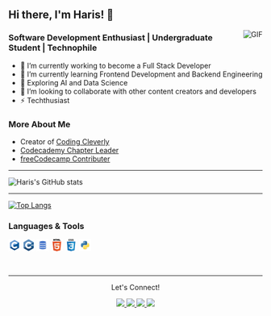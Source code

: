 ## Hi there, I'm Haris! 👋

<img align="right" alt="GIF" src="https://media2.giphy.com/media/qgQUggAC3Pfv687qPC/giphy.gif?cid=790b761173bd9a068d6f4ccb3d73276ea24c7b4c9cb54760&rid=giphy.gif&ct=g" />

### Software Development Enthusiast | Undergraduate Student | Technophile
<!-- **haris-bit/haris-bit** is a ✨ _special_ ✨ repository because its `README.md` (this file) appears on your GitHub profile. -->
<!-- Here are some ideas to get you started: -->

- 🔭 I’m currently working to become a Full Stack Developer
- 🌱 I’m currently learning Frontend Development and Backend Engineering
- 🤔 Exploring AI and Data Science
- 👯 I’m looking to collaborate with other content creators and developers
- ⚡ Techthusiast

### More About Me
- Creator of [Coding Cleverly](https://www.youtube.com/c/CodingCleverly)
- [Codecademy Chapter Leader](https://community.codecademy.com/coding-cleverly/)
- [freeCodecamp Contributer](https://www.freecodecamp.org/news/understanding-sorting-algorithms/)

---

![Haris's GitHub stats](https://github-readme-stats.vercel.app/api?username=haris-bit&show_icons=true&theme=dark)

---

[![Top Langs](https://github-readme-stats.vercel.app/api/top-langs/?username=haris-bit)](https://github.com/haris-bit/github-readme-stats)


### Languages & Tools

<code><img width=24px src="https://raw.githubusercontent.com/github/explore/80688e429a7d4ef2fca1e82350fe8e3517d3494d/topics/c/c.png"></code>
<code><img width=24px src="https://raw.githubusercontent.com/github/explore/80688e429a7d4ef2fca1e82350fe8e3517d3494d/topics/cpp/cpp.png"></code>
<code><img width=24px src="https://raw.githubusercontent.com/github/explore/80688e429a7d4ef2fca1e82350fe8e3517d3494d/topics/sql/sql.png"></code>
<code><img width=24px src="https://raw.githubusercontent.com/github/explore/80688e429a7d4ef2fca1e82350fe8e3517d3494d/topics/html/html.png"></code>
<code><img width=24px src="https://raw.githubusercontent.com/github/explore/80688e429a7d4ef2fca1e82350fe8e3517d3494d/topics/css/css.png"></code>
<code><img width=24px src="https://raw.githubusercontent.com/github/explore/80688e429a7d4ef2fca1e82350fe8e3517d3494d/topics/python/python.png"></code>

<br>



---

<div align="center">
<p align="center">Let's Connect!</p>
<a href="https://www.twitter.com/HarisIftikhar_/">
    <img src="https://img.shields.io/badge/Twitter-1DA1F2?style=for-the-badge&logo=twitter&logoColor=white" />
</a>

<a href="https://www.instagram.com/HarisIftikhar/">
    <img src="https://img.shields.io/badge/Instagram-E4405F?style=for-the-badge&logo=instagram&logoColor=white" />
</a>

<a href="https://www.linkedin.com/in/HarisIftikhar1/">
    <img src="https://img.shields.io/badge/linkedin-%230077B5.svg?&style=for-the-badge&logo=linkedin&logoColor=white" />
</a>

<a href="https://stackoverflow.com/users/13326835/haris-iftikhar?tab=profile">
    <img src="https://img.shields.io/badge/Stack_Overflow-FE7A16?style=for-the-badge&logo=stack-overflow&logoColor=white" />
</a>
</div>
<br>
